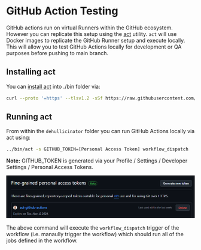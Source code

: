# GitHub Action Testing

GitHub actions run on virtual Runners within the GitHub ecosystem.  However you can replicate this setup using the [act](https://github.com/nektos/act) utility.
`act` will use Docker images to replicate the GitHub Runner setup and execute locally.  This will allow you to test GitHub Actions locally for development or QA purposes before pushing to main branch.

## Installing act

You can [install act](https://nektosact.com/installation/index.html) into ./bin folder via:

```bash
curl --proto '=https' --tlsv1.2 -sSf https://raw.githubusercontent.com/nektos/act/master/install.sh | sudo bash
```

## Running act

From within the `dehullicinator` folder you can run GitHub Actions locally via act using:

```bash
../bin/act -s GITHUB_TOKEN=[Personal Access Token] workflow_dispatch
```

**Note:** GITHUB_TOKEN is generated via your Profile / Settings / Developer Settings / Personal Access Tokens.

![personal access token screen](/docs/images/pat.png)

The above command will execute the `workflow_dispatch` trigger of the workflow (i.e. manaully trigger the workflow) which should run all of the jobs defined in the workflow.
